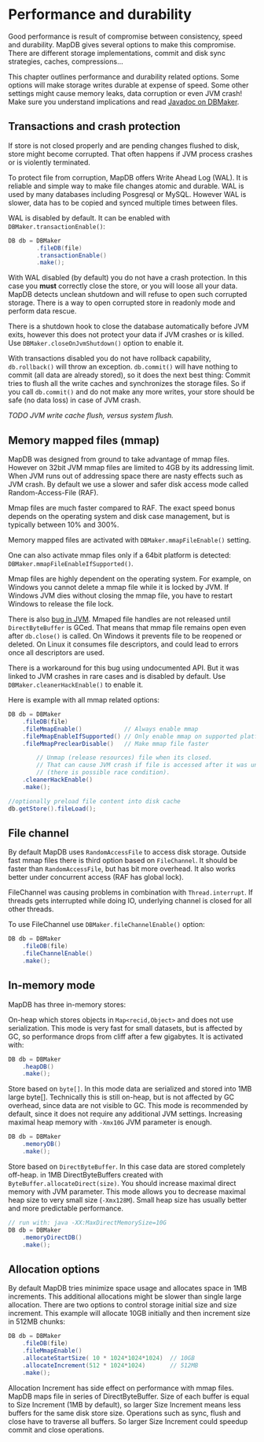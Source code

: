 Performance and durability
==========================

Good performance is result of compromise between consistency, speed and durability. MapDB gives several options to make this compromise. There are different storage implementations, commit and disk sync strategies, caches, compressions...

This chapter outlines performance and durability related options. Some options will make storage writes durable at expense of speed. Some other settings might cause memory leaks, data corruption or even JVM crash! Make sure you understand implications and read [Javadoc on DBMaker](http://www.mapdb.org/javadoc/latest/mapdb/org/mapdb/DBMaker.Maker.html).

Transactions and crash protection
---------------------------------

If store is not closed properly and are pending changes flushed to disk, store might become corrupted. That often happens if JVM process crashes or is violently terminated.

To protect file from corruption, MapDB offers Write Ahead Log (WAL). It is reliable and simple way to make file changes atomic and durable. WAL is used by many databases including Posgresql or MySQL. However WAL is slower, data has to be copied and synced multiple times between files.

WAL is disabled by default. It can be enabled with `DBMaker.transactionEnable()`:

<!--- #file#doc/performance_transaction_enable.java--->
```java
DB db = DBMaker
        .fileDB(file)
        .transactionEnable()
        .make();
```
With WAL disabled (by default) you do not have a crash protection. In this case you **must** correctly close the store, or you will loose all your data. MapDB detects unclean shutdown and will refuse to open such corrupted storage. There is a way to open corrupted store in readonly mode and perform data rescue.

There is a shutdown hook to close the database automatically before JVM exits, however this does not protect your data if JVM crashes or is killed. Use `DBMaker.closeOnJvmShutdown()` option to enable it.

With transactions disabled you do not have rollback capability, `db.rollback()` will throw an exception. `db.commit()` will have nothing to commit (all data are already stored), so it does the next best thing: Commit tries to flush all the write caches and synchronizes the storage files. So if you call `db.commit()` and do not make any more writes, your store should be safe (no data loss) in case of JVM crash.

*TODO JVM write cache flush, versus system flush.*

Memory mapped files (mmap)
--------------------------

MapDB was designed from ground to take advantage of mmap files. However on 32bit JVM mmap files are limited to 4GB by its addressing limit. When JVM runs out of addressing space there are nasty effects such as JVM crash. By default we use a slower and safer disk access mode called Random-Access-File (RAF).

Mmap files are much faster compared to RAF. The exact speed bonus depends on the operating system and disk case management, but is typically between 10% and 300%.

Memory mapped files are activated with `DBMaker.mmapFileEnable()` setting.

One can also activate mmap files only if a 64bit platform is detected: `DBMaker.mmapFileEnableIfSupported()`.

Mmap files are highly dependent on the operating system. For example, on Windows you cannot delete a mmap file while it is locked by JVM. If Windows JVM dies without closing the mmap file, you have to restart Windows to release the file lock.

There is also [bug in JVM](http://bugs.java.com/view_bug.do?bug_id=4724038). Mmaped file handles are not released until `DirectByteBuffer` is GCed. That means that mmap file remains open even after `db.close()` is called. On Windows it prevents file to be reopened or deleted. On Linux it consumes file descriptors, and could lead to errors once all descriptors are used.

There is a workaround for this bug using undocumented API. But it was linked to JVM crashes in rare cases and is disabled by default. Use `DBMaker.cleanerHackEnable()` to enable it.

Here is example with all mmap related options:

<!--- #file#doc/performance_mmap.java--->
```java
DB db = DBMaker
    .fileDB(file)
    .fileMmapEnable()            // Always enable mmap
    .fileMmapEnableIfSupported() // Only enable mmap on supported platforms
    .fileMmapPreclearDisable()   // Make mmap file faster

        // Unmap (release resources) file when its closed.
        // That can cause JVM crash if file is accessed after it was unmapped
        // (there is possible race condition).
    .cleanerHackEnable()
    .make();

//optionally preload file content into disk cache
db.getStore().fileLoad();
```
File channel
------------

By default MapDB uses `RandomAccessFile` to access disk storage. Outside fast mmap files there is third option based on `FileChannel`. It should be faster than `RandomAccessFile`, but has bit more overhead. It also works better under concurrent access (RAF has global lock).

FileChannel was causing problems in combination with `Thread.interrupt`. If threads gets interrupted while doing IO, underlying channel is closed for all other threads.

To use FileChannel use `DBMaker.fileChannelEnable()` option:

<!--- #file#doc/performance_filechannel.java--->
```java
DB db = DBMaker
    .fileDB(file)
    .fileChannelEnable()
    .make();
```
In-memory mode
--------------

MapDB has three in-memory stores:

On-heap which stores objects in `Map<recid,Object>` and does not use serialization. This mode is very fast for small datasets, but is affected by GC, so performance drops from cliff after a few gigabytes. It is activated with:

<!--- #file#doc/performance_memory_heap.java--->
```java
DB db = DBMaker
    .heapDB()
    .make();
```
Store based on `byte[]`. In this mode data are serialized and stored into 1MB large byte\[\]. Technically this is still on-heap, but is not affected by GC overhead, since data are not visible to GC. This mode is recommended by default, since it does not require any additional JVM settings. Increasing maximal heap memory with `-Xmx10G` JVM parameter is enough.

<!--- #file#doc/performance_memory_byte_array.java--->
```java
DB db = DBMaker
    .memoryDB()
    .make();
```
Store based on `DirectByteBuffer`. In this case data are stored completely off-heap. in 1MB DirectByteBuffers created with `ByteBuffer.allocateDirect(size)`. You should increase maximal direct memory with JVM parameter. This mode allows you to decrease maximal heap size to very small size (`-Xmx128M`). Small heap size has usually better and more predictable performance.

<!--- #file#doc/performance_memory_direct.java--->
```java
// run with: java -XX:MaxDirectMemorySize=10G
DB db = DBMaker
    .memoryDirectDB()
    .make();
```
Allocation options
------------------

By default MapDB tries minimize space usage and allocates space in 1MB increments. This additional allocations might be slower than single large allocation. There are two options to control storage initial size and size increment. This example will allocate 10GB initially and then increment size in 512MB chunks:

<!--- #file#doc/performance_allocation.java--->
```java
DB db = DBMaker
    .fileDB(file)
    .fileMmapEnable()
    .allocateStartSize( 10 * 1024*1024*1024)  // 10GB
    .allocateIncrement(512 * 1024*1024)       // 512MB
    .make();
```
Allocation Increment has side effect on performance with mmap files. MapDB maps file in series of DirectByteBuffer. Size of each buffer is equal to Size Increment (1MB by default), so larger Size Increment means less buffers for the same disk store size. Operations such as sync, flush and close have to traverse all buffers. So larger Size Increment could speedup commit and close operations.
